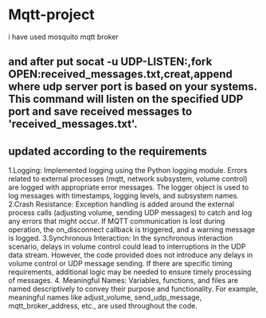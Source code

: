 # Mqtt-project

i have used mosquito mqtt broker

and after put socat -u UDP-LISTEN:<udp server port>,fork OPEN:received_messages.txt,creat,append
where udp server port is based on your systems.
This command will listen on the specified UDP port and save received messages to 'received_messages.txt'.
------------------------------------------------------------------------------------------------------
updated according to the requirements
------------------------------------------------------------------------------------------------------
1.Logging: Implemented logging using the Python logging module. Errors related to external processes (mqtt, network subsystem, volume control) are logged with appropriate error messages. The logger object is used to log messages with timestamps, logging levels, and subsystem names.
2.Crash Resistance: Exception handling is added around the external process calls (adjusting volume, sending UDP messages) to catch and log any errors that might occur. If MQTT communication is lost during operation, the on_disconnect callback is triggered, and a warning message is logged.
3.Synchronous Interaction: In the synchronous interaction scenario, delays in volume control could lead to interruptions in the UDP data stream. However, the code provided does not introduce any delays in volume control or UDP message sending. If there are specific timing requirements, additional logic may be needed to ensure timely processing of messages.
4. Meaningful Names: Variables, functions, and files are named descriptively to convey their purpose and functionality. For example, meaningful names like adjust_volume, send_udp_message, mqtt_broker_address, etc., are used throughout the code.
